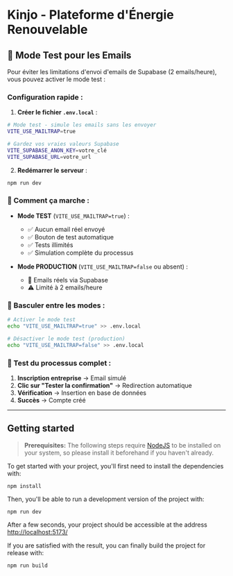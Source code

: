 # Kinjo - Plateforme d'Énergie Renouvelable

## 🧪 Mode Test pour les Emails

Pour éviter les limitations d'envoi d'emails de Supabase (2 emails/heure), vous pouvez activer le mode test :

### Configuration rapide :

1. **Créer le fichier `.env.local`** :
```bash
# Mode test - simule les emails sans les envoyer
VITE_USE_MAILTRAP=true

# Gardez vos vraies valeurs Supabase
VITE_SUPABASE_ANON_KEY=votre_clé
VITE_SUPABASE_URL=votre_url
```

2. **Redémarrer le serveur** :
```bash
npm run dev
```

### 🎯 Comment ça marche :

- **Mode TEST** (`VITE_USE_MAILTRAP=true`) :
  - ✅ Aucun email réel envoyé
  - ✅ Bouton de test automatique
  - ✅ Tests illimités
  - ✅ Simulation complète du processus

- **Mode PRODUCTION** (`VITE_USE_MAILTRAP=false` ou absent) :
  - 📧 Emails réels via Supabase
  - ⚠️ Limité à 2 emails/heure

### 🔄 Basculer entre les modes :

```bash
# Activer le mode test
echo "VITE_USE_MAILTRAP=true" >> .env.local

# Désactiver le mode test (production)
echo "VITE_USE_MAILTRAP=false" >> .env.local
```

### 🧪 Test du processus complet :

1. **Inscription entreprise** → Email simulé
2. **Clic sur "Tester la confirmation"** → Redirection automatique
3. **Vérification** → Insertion en base de données
4. **Succès** → Compte créé

---

## Getting started

> **Prerequisites:**
> The following steps require [NodeJS](https://nodejs.org/en/) to be installed on your system, so please
> install it beforehand if you haven't already.

To get started with your project, you'll first need to install the dependencies with:

```
npm install
```

Then, you'll be able to run a development version of the project with:

```
npm run dev
```

After a few seconds, your project should be accessible at the address
[http://localhost:5173/](http://localhost:5173/)

If you are satisfied with the result, you can finally build the project for release with:

```
npm run build
```